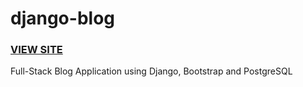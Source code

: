 # django-blog

<h3> <a href="https://djangoblogvicky.herokuapp.com" target="_blank">VIEW SITE</a> </h3>

Full-Stack Blog Application using Django, Bootstrap and PostgreSQL


